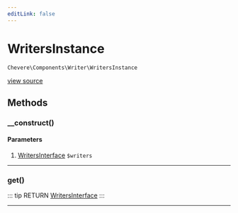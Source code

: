 ```yaml
---
editLink: false
---
```


# WritersInstance

`Chevere\Components\Writer\WritersInstance`

[view source](https://github.com/chevere/chevere/blob/master/Writer/WritersInstance.php)

## Methods

### __construct()

#### Parameters

1. [WritersInterface](../../Interfaces/Writer/WritersInterface.md) `$writers`

---

### get()

::: tip RETURN
[WritersInterface](../../Interfaces/Writer/WritersInterface.md)
:::

---
